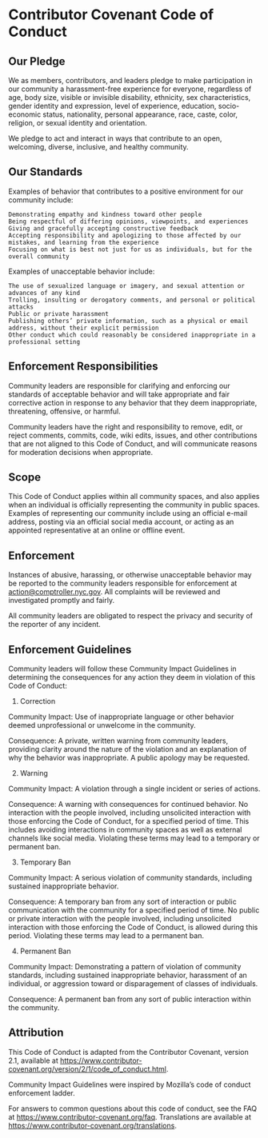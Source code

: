 # Contributor Covenant Code of Conduct

## Our Pledge

We as members, contributors, and leaders pledge to make participation in our community a harassment-free experience for 
everyone, regardless of age, body size, visible or invisible disability, ethnicity, sex characteristics, gender identity 
and expression, level of experience, education, socio-economic status, nationality, personal appearance, race, caste, 
color, religion, or sexual identity and orientation.

We pledge to act and interact in ways that contribute to an open, welcoming, diverse, inclusive, and healthy community.

## Our Standards

Examples of behavior that contributes to a positive environment for our community include:

    Demonstrating empathy and kindness toward other people
    Being respectful of differing opinions, viewpoints, and experiences
    Giving and gracefully accepting constructive feedback
    Accepting responsibility and apologizing to those affected by our mistakes, and learning from the experience
    Focusing on what is best not just for us as individuals, but for the overall community

Examples of unacceptable behavior include:

    The use of sexualized language or imagery, and sexual attention or advances of any kind
    Trolling, insulting or derogatory comments, and personal or political attacks
    Public or private harassment
    Publishing others’ private information, such as a physical or email address, without their explicit permission
    Other conduct which could reasonably be considered inappropriate in a professional setting


## Enforcement Responsibilities

Community leaders are responsible for clarifying and enforcing our standards of acceptable behavior 
and will take appropriate and fair corrective action in response to any behavior that they deem inappropriate, 
threatening, offensive, or harmful.

Community leaders have the right and responsibility to remove, edit, or reject comments, commits, code, wiki edits, 
issues, and other contributions that are not aligned to this Code of Conduct, and will communicate reasons for 
moderation decisions when appropriate.

## Scope

This Code of Conduct applies within all community spaces, and also applies when an individual is officially representing 
the community in public spaces. Examples of representing our community include using an official e-mail address, 
posting via an official social media account, or acting as an appointed representative at an online or offline event.

## Enforcement


Instances of abusive, harassing, or otherwise unacceptable behavior may be reported to the community leaders responsible 
for enforcement at action@comptroller.nyc.gov. All complaints will be reviewed and investigated promptly and fairly.

All community leaders are obligated to respect the privacy and security of the reporter of any incident.

## Enforcement Guidelines

Community leaders will follow these Community Impact Guidelines in determining the consequences for any action they deem 
in violation of this Code of Conduct:

1. Correction

Community Impact: Use of inappropriate language or other behavior deemed unprofessional or unwelcome in the community.

Consequence: A private, written warning from community leaders, providing clarity around the nature of the violation and 
an explanation of why the behavior was inappropriate. A public apology may be requested.

2. Warning

Community Impact: A violation through a single incident or series of actions.

Consequence: A warning with consequences for continued behavior. No interaction with the people involved, including 
unsolicited interaction with those enforcing the Code of Conduct, for a specified period of time. This includes avoiding 
interactions in community spaces as well as external channels like social media. Violating these terms may lead to a 
temporary or permanent ban.

3. Temporary Ban

Community Impact: A serious violation of community standards, including sustained inappropriate behavior.

Consequence: A temporary ban from any sort of interaction or public communication with the community for a specified 
period of time. No public or private interaction with the people involved, including unsolicited interaction with those 
enforcing the Code of Conduct, is allowed during this period. Violating these terms may lead to a permanent ban.

4. Permanent Ban

Community Impact: Demonstrating a pattern of violation of community standards, including sustained inappropriate behavior, 
harassment of an individual, or aggression toward or disparagement of classes of individuals.

Consequence: A permanent ban from any sort of public interaction within the community.


## Attribution

This Code of Conduct is adapted from the Contributor Covenant, version 2.1, 
available at https://www.contributor-covenant.org/version/2/1/code_of_conduct.html.

Community Impact Guidelines were inspired by Mozilla’s code of conduct enforcement ladder.

For answers to common questions about this code of conduct, see the FAQ at https://www.contributor-covenant.org/faq. 
Translations are available at https://www.contributor-covenant.org/translations.